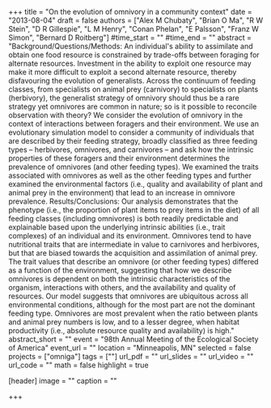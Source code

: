 +++
title = "On the evolution of omnivory in a community context"
date = "2013-08-04"
draft = false
authors = ["Alex M Chubaty", "Brian O Ma", "R W Stein", "D R Gillespie", "L M Henry", "Conan Phelan", "E Palsson", "Franz W Simon", "Bernard D Roitberg"]
#time_start = ""
#time_end = ""
abstract = "Background/Questions/Methods: An individual's ability to assimilate and obtain one food resource is constrained by trade-offs between foraging for alternate resources. Investment in the ability to exploit one resource may make it more difficult to exploit a second alternate resource, thereby disfavouring the evolution of generalists. Across the continuum of feeding classes, from specialists on animal prey (carnivory) to specialists on plants (herbivory), the generalist strategy of omnivory should thus be a rare strategy yet omnivores are common in nature; so is it possible to reconcile observation with theory? We consider the evolution of omnivory in the context of interactions between foragers and their environment. We use an evolutionary simulation model to consider a community of individuals that are described by their feeding strategy, broadly classified as three feeding types – herbivores, omnivores, and carnivores – and ask how the intrinsic properties of these foragers and their environment determines the prevalence of omnivores (and other feeding types). We examined the traits associated with omnivores as well as the other feeding types and further examined the environmental factors (i.e., quality and availability of plant and animal prey in the environment) that lead to an increase in omnivore prevalence. Results/Conclusions: Our analysis demonstrates that the phenotype (i.e., the proportion of plant items to prey items in the diet) of all feeding classes (including omnivores) is both readily predictable and explainable based upon the underlying intrinsic abilities (i.e., trait complexes) of an individual and its environment. Omnivores tend to have nutritional traits that are intermediate in value to carnivores and herbivores, but that are biased towards the acquisition and assimilation of animal prey. The trait values that describe an omnivore (or other feeding types) differed as a function of the environment, suggesting that how we describe omnivores is dependent on both the intrinsic characteristics of the organism, interactions with others, and the availability and quality of resources. Our model suggests that omnivores are ubiquitous across all environmental conditions, although for the most part are not the dominant feeding type. Omnivores are most prevalent when the ratio between plants and animal prey numbers is low, and to a lesser degree, when habitat productivity (i.e., absolute resource quality and availability) is high."
abstract_short = ""
event = "98th Annual Meeting of the Ecological Society of America"
event_url = ""
location = "Minneapolis, MN"
selected = false
projects = ["omniga"]
tags = [""]
url_pdf = ""
url_slides = ""
url_video = ""
url_code = ""
math = false
highlight = true

[header]
image = ""
caption = ""

+++
